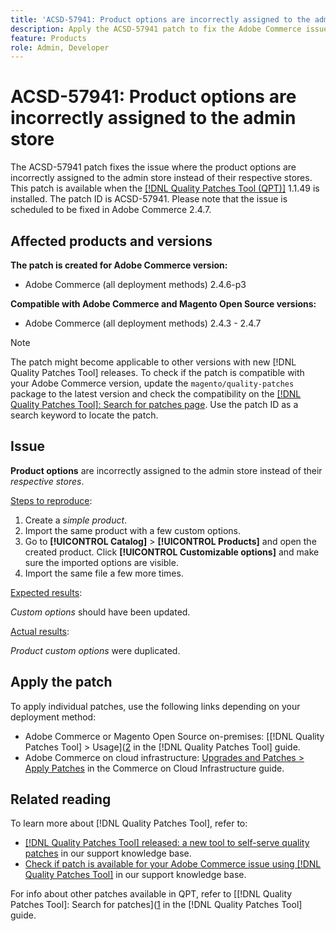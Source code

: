 ```yaml
---
title: 'ACSD-57941: Product options are incorrectly assigned to the admin store'
description: Apply the ACSD-57941 patch to fix the Adobe Commerce issue where Product options are incorrectly assigned to the admin store instead of their respective stores.
feature: Products
role: Admin, Developer
---
```


# ACSD-57941: Product options are incorrectly assigned to the admin store

The ACSD-57941 patch fixes the issue where the product options are incorrectly assigned to the admin store instead of their respective stores. This patch is available when the [[!DNL Quality Patches Tool (QPT)]](/help/announcements/adobe-commerce-announcements/magento-quality-patches-released-new-tool-to-self-serve-quality-patches.md) 1.1.49 is installed. The patch ID is ACSD-57941. Please note that the issue is scheduled to be fixed in Adobe Commerce 2.4.7.

## Affected products and versions

**The patch is created for Adobe Commerce version:**

* Adobe Commerce (all deployment methods) 2.4.6-p3

**Compatible with Adobe Commerce and Magento Open Source versions:**

* Adobe Commerce (all deployment methods) 2.4.3 - 2.4.7

>[!NOTE]
>
>The patch might become applicable to other versions with new [!DNL Quality Patches Tool] releases. To check if the patch is compatible with your Adobe Commerce version, update the `magento/quality-patches` package to the latest version and check the compatibility on the [[!DNL Quality Patches Tool]: Search for patches page](https://experienceleague.adobe.com/tools/commerce-quality-patches/index.html). Use the patch ID as a search keyword to locate the patch.

## Issue

**Product options** are incorrectly assigned to the admin store instead of their *respective stores*.

<u>Steps to reproduce</u>:

1. Create a *simple product*.
1. Import the same product with a few custom options.
1. Go to **[!UICONTROL Catalog]** > **[!UICONTROL Products]** and open the created product. Click **[!UICONTROL Customizable options]** and make sure the imported options are visible.
1. Import the same file a few more times.

<u>Expected results</u>:

*Custom options* should have been updated.

<u>Actual results</u>:

*Product custom options* were duplicated.

## Apply the patch

To apply individual patches, use the following links depending on your deployment method:

* Adobe Commerce or Magento Open Source on-premises: [[!DNL Quality Patches Tool] > Usage]([2](https://experienceleague.adobe.com/docs/commerce-operations/tools/quality-patches-tool/usage.html%29) in the [!DNL Quality Patches Tool] guide.
* Adobe Commerce on cloud infrastructure: [Upgrades and Patches > Apply Patches](https://experienceleague.adobe.com/docs/commerce-cloud-service/user-guide/develop/upgrade/apply-patches.html%29) in the Commerce on Cloud Infrastructure guide.

## Related reading

To learn more about [!DNL Quality Patches Tool], refer to:

* [[!DNL Quality Patches Tool] released: a new tool to self-serve quality patches](/help/announcements/adobe-commerce-announcements/magento-quality-patches-released-new-tool-to-self-serve-quality-patches.md) in our support knowledge base.
* [Check if patch is available for your Adobe Commerce issue using [!DNL Quality Patches Tool]](/help/support-tools/patches-available-in-qpt-tool/check-patch-for-magento-issue-with-magento-quality-patches.md) in our support knowledge base.

For info about other patches available in QPT, refer to [[!DNL Quality Patches Tool]: Search for patches]([1](https://experienceleague.adobe.com/tools/commerce-quality-patches/index.html%29) in the [!DNL Quality Patches Tool] guide.
